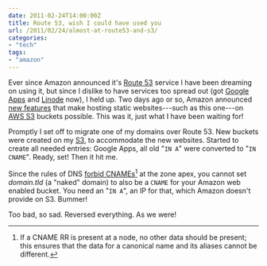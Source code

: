 ```yaml
---
date: 2011-02-24T14:00:00Z
title: Route 53, wish I could have used you
url: /2011/02/24/almost-at-route53-and-s3/
categories:
- "tech"
tags:
- "amazon"
---
```


Ever since Amazon announced it's [Route 53](http://aws.amazon.com/route53/ "Amazon Route 53") service I have been dreaming on using it, but since I dislike to have services too spread out (got [Google Apps](http://www.google.com/apps/intl/en/group/) and [Linode](http://www.linode.com/) now), I held up. Two days ago or so, Amazon announced [new features](http://aws.amazon.com/about-aws/whats-new/2011/02/17/Amazon-S3-Website-Features/ "Static websites in your bucket") that make hosting static websites---such as this one---on [AWS S3](http://aws.amazon.com/s3/) buckets possible. This was it, just what I have been waiting for!

Promptly I set off to migrate one of my domains over Route 53. New buckets were created on my [S3](http://aws.amazon.com/s3/), to accommodate the new websites. Started to create all needed entries: Google Apps, all old "`IN A`" were converted to "`IN CNAME`". Ready, set! Then it hit me.

Since the rules of DNS [forbid CNAMEs](http://www.ietf.org/rfc/rfc1034.txt)[^1] at the zone apex, you cannot set *domain.tld* (a "naked" domain) to also be a `CNAME` for your Amazon web enabled bucket. You need an "`IN A`", an IP for that, which Amazon doesn't provide on S3. Bummer!

Too bad, so sad. Reversed everything. As we were!

[^1]: If a CNAME RR is present at a node, no other data should be present; this ensures that the data for a canonical name and its aliases cannot be different.
